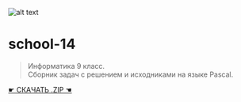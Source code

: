 ![alt text](https://5bucks.ru/wp-content/uploads/2018/01/jiOHK3TG0uM.jpg)
# school-14
>Информатика 9 класс.  
Сборник задач с решением и исходниками на языке Pascal.
  
[☛ СКАЧАТЬ .ZIP ☚](https://github.com/ialeksii/school-14/archive/main.zip)
